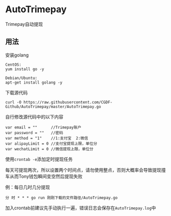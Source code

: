 # AutoTrimepay
Trimepay自动提现

## 用法

安装golang
```
CentOS:
yum install go -y

Debian/Ubuntu:
apt-get install golang -y
```

下载源代码
```
curl -O https://raw.githubusercontent.com/CGDF-Github/AutoTrimepay/master/AutoTrimepay.go
```

自行修改源代码中的以下内容
```
var email = ""      //Trimepay账户
var password = ""   //密码
var method = "1"    //1:支付宝  2:微信
var alipayLimit = 0 //支付宝提现上限，单位分
var wechatLimit = 0 //微信提现上限，单位分
```

使用`crontab -e`添加定时提现任务

每天可提现两次，所以设置两个时间点，请勿使用整点，否则大概率会导致提现撞车从而Tony钱包瞬间变空然后提现失败

例：每日几时几分提现
```
分 时 * * * go run 刚刚下载的文件路径/AutoTrimepay.go
```

加入crontab前建议先手动执行一遍，错误日志会保存在`AutoTrimepay.log`中
